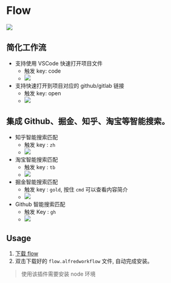 # Flow

![](http://with.muyunyun.cn/f27594afeda6b513ffec98c3e60ccbb0.jpg-400)

## 简化工作流

* 支持使用 VSCode 快速打开项目文件
  * 触发 key: code
  * ![](http://with.muyunyun.cn/a2e3e1597f7766bdd08751217c113b96.jpg-400)
* 支持快速打开到项目对应的 github/gitlab 链接
  * 触发 key: open
  * ![](http://with.muyunyun.cn/98d693d37b0c78f7f6c591d31847d7e9.jpg-400)

## 集成 Github、掘金、知乎、淘宝等智能搜索。

* 知乎智能搜索匹配
  * 触发 key : `zh`
  * ![](http://with.muyunyun.cn/a7fc2d503fb33894212a2c651390a779.jpg-400)
* 淘宝智能搜索匹配
  * 触发 key : `tb`
  * ![](http://with.muyunyun.cn/97f9f0513c1369886a812bbf6cd73b05.jpg-400)
* 掘金智能搜索匹配
  * 触发 key : `gold`, 按住 `cmd` 可以查看内容简介
  * ![](http://with.muyunyun.cn/40a83edf9552b4a071dd2ff5093a445b.gif)
* Github 智能搜索匹配
  * 触发 Key : `gh`
  * ![](http://with.muyunyun.cn/c0f217c75c131b1ee93ab4c1d353ec42.jpg-400)

## Usage

1. [下载 flow](https://github.com//MuYunyun/commonSearch/raw/master/flow.alfredworkflow)
2. 双击下载好的 `flow.alfredworkflow` 文件, 自动完成安装。

> 使用该插件需要安装 node 环境